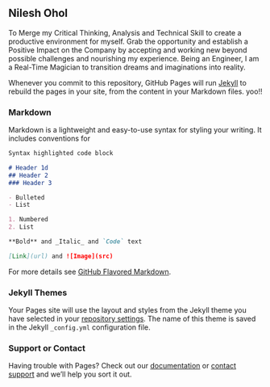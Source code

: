 ## Nilesh Ohol

To Merge my Critical Thinking, Analysis and Technical Skill to create a productive environment for myself.
Grab the opportunity and establish a Positive Impact on the Company by accepting and working new beyond
possible challenges and nourishing my experience.
Being an Engineer, I am a Real-Time Magician to transition dreams and imaginations into reality. 

Whenever you commit to this repository, GitHub Pages will run [Jekyll](https://jekyllrb.com/) to rebuild the pages in your site, from the content in your Markdown files.
yoo!!
### Markdown

Markdown is a lightweight and easy-to-use syntax for styling your writing. It includes conventions for

```markdown
Syntax highlighted code block

# Header 1d
## Header 2
### Header 3

- Bulleted
- List

1. Numbered
2. List

**Bold** and _Italic_ and `Code` text

[Link](url) and ![Image](src)
```

For more details see [GitHub Flavored Markdown](https://guides.github.com/features/mastering-markdown/).

### Jekyll Themes

Your Pages site will use the layout and styles from the Jekyll theme you have selected in your [repository settings](https://github.com/nileshredz/nilesh.io/settings). The name of this theme is saved in the Jekyll `_config.yml` configuration file.

### Support or Contact

Having trouble with Pages? Check out our [documentation](https://help.github.com/categories/github-pages-basics/) or [contact support](https://github.com/contact) and we’ll help you sort it out.
